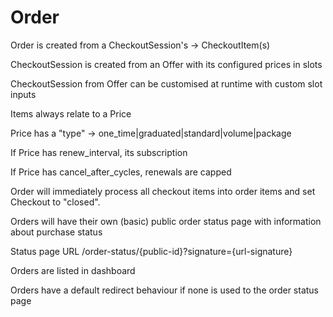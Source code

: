 
# Order

Order is created from a CheckoutSession's -> CheckoutItem(s)

CheckoutSession is created from an Offer with its configured prices in slots

CheckoutSession from Offer can be customised at runtime with custom slot inputs

Items always relate to a Price

Price has a "type" -> one_time|graduated|standard|volume|package

If Price has renew_interval, its subscription 

If Price has cancel_after_cycles, renewals are capped

Order will immediately process all checkout items into order items and set Checkout to "closed".

Orders will have their own (basic) public order status page with information about purchase status

Status page URL /order-status/{public-id}?signature={url-signature}

Orders are listed in dashboard

Orders have a default redirect behaviour if none is used to the order status page